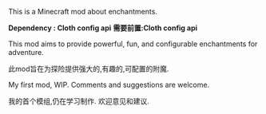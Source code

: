 This is a Minecraft mod about enchantments.

**Dependency : Cloth config api**
**需要前置:Cloth config api**

This mod aims to provide powerful, fun, and configurable enchantments for adventure.

此mod旨在为探险提供强大的,有趣的,可配置的附魔.

My first mod, WIP.
Comments and suggestions are welcome.

我的首个模组,仍在学习制作.
欢迎意见和建议.